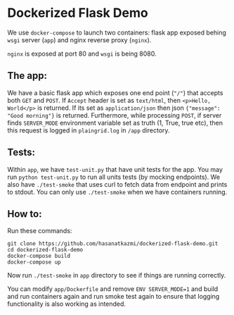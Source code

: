 # Dockerized Flask Demo

We use `docker-compose` to launch two containers: flask app exposed behing `wsgi` server (`app`) and nginx reverse proxy (`nginx`).

`nginx` is exposed at port 80 and `wsgi` is being 8080.

## The app:
We have a basic flask app which exposes one end point (```"/"```) that accepts both ```GET``` and ```POST```.
If ```Accept``` header is set as ```text/html```, then ```<p>Hello, World</p>``` is returned. If its set as ```application/json``` then json ```{"message": "Good morning"}``` is returned.
Furthermore, while processing ```POST```, if server finds ```SERVER_MODE``` environment variable set as truth (1, True, true etc), then this request is logged in ```plaingrid.log``` in ```/app``` directory.

## Tests:
Within `app`, we have `test-unit.py` that have unit tests for the app. You may run `python test-unit.py` to run all units tests (by mocking endpoints). We also have `./test-smoke` that uses curl to fetch data from endpoint and prints to stdout. You can only use `./test-smoke` when we have containers running.

## How to:
Run these commands:
```
git clone https://github.com/hasanatkazmi/dockerized-flask-demo.git
cd dockerized-flask-demo
docker-compose build
docker-compose up
```

Now run `./test-smoke` in `app` directory to see if things are running correctly.

You can modify `app/Dockerfile` and remove `ENV SERVER_MODE=1` and build and run containers again and run smoke test again to ensure that logging functionality is also working as intended.
